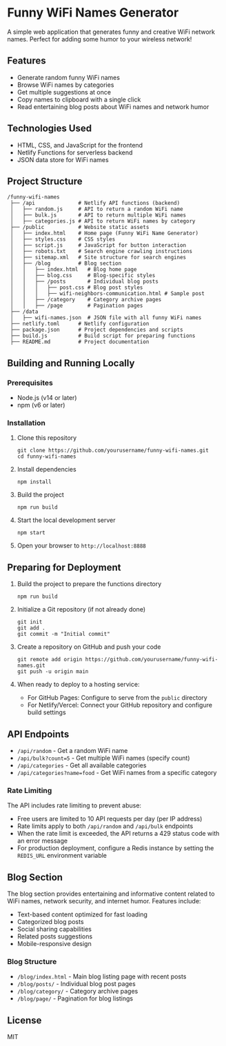 # Funny WiFi Names Generator

A simple web application that generates funny and creative WiFi network names. Perfect for adding some humor to your wireless network!

## Features

- Generate random funny WiFi names
- Browse WiFi names by categories
- Get multiple suggestions at once
- Copy names to clipboard with a single click
- Read entertaining blog posts about WiFi names and network humor

## Technologies Used

- HTML, CSS, and JavaScript for the frontend
- Netlify Functions for serverless backend
- JSON data store for WiFi names

## Project Structure

```
/funny-wifi-names
 ├── /api              # Netlify API functions (backend)
 │   ├── random.js     # API to return a random WiFi name
 │   ├── bulk.js       # API to return multiple WiFi names
 │   ├── categories.js # API to return WiFi names by category
 ├── /public           # Website static assets
 │   ├── index.html    # Home page (Funny WiFi Name Generator)
 │   ├── styles.css    # CSS styles
 │   ├── script.js     # JavaScript for button interaction
 │   ├── robots.txt    # Search engine crawling instructions
 │   ├── sitemap.xml   # Site structure for search engines
 │   ├── /blog         # Blog section
 │   │   ├── index.html   # Blog home page
 │   │   ├── blog.css     # Blog-specific styles
 │   │   ├── /posts       # Individual blog posts
 │   │   │   ├── post.css # Blog post styles
 │   │   │   ├── wifi-neighbors-communication.html # Sample post
 │   │   ├── /category    # Category archive pages
 │   │   ├── /page        # Pagination pages
 ├── /data
 │   ├── wifi-names.json  # JSON file with all funny WiFi names
 ├── netlify.toml      # Netlify configuration
 ├── package.json      # Project dependencies and scripts
 ├── build.js          # Build script for preparing functions
 ├── README.md         # Project documentation
```

## Building and Running Locally

### Prerequisites

- Node.js (v14 or later)
- npm (v6 or later)

### Installation

1. Clone this repository
   ```
   git clone https://github.com/yourusername/funny-wifi-names.git
   cd funny-wifi-names
   ```

2. Install dependencies
   ```
   npm install
   ```

3. Build the project
   ```
   npm run build
   ```

4. Start the local development server
   ```
   npm start
   ```

5. Open your browser to `http://localhost:8888`

## Preparing for Deployment

1. Build the project to prepare the functions directory
   ```
   npm run build
   ```

2. Initialize a Git repository (if not already done)
   ```
   git init
   git add .
   git commit -m "Initial commit"
   ```

3. Create a repository on GitHub and push your code
   ```
   git remote add origin https://github.com/yourusername/funny-wifi-names.git
   git push -u origin main
   ```

4. When ready to deploy to a hosting service:
   - For GitHub Pages: Configure to serve from the `public` directory
   - For Netlify/Vercel: Connect your GitHub repository and configure build settings

## API Endpoints

- `/api/random` - Get a random WiFi name
- `/api/bulk?count=5` - Get multiple WiFi names (specify count)
- `/api/categories` - Get all available categories
- `/api/categories?name=food` - Get WiFi names from a specific category

### Rate Limiting

The API includes rate limiting to prevent abuse:

- Free users are limited to 10 API requests per day (per IP address)
- Rate limits apply to both `/api/random` and `/api/bulk` endpoints
- When the rate limit is exceeded, the API returns a 429 status code with an error message
- For production deployment, configure a Redis instance by setting the `REDIS_URL` environment variable

## Blog Section

The blog section provides entertaining and informative content related to WiFi names, network security, and internet humor. Features include:

- Text-based content optimized for fast loading
- Categorized blog posts
- Social sharing capabilities
- Related posts suggestions
- Mobile-responsive design

### Blog Structure

- `/blog/index.html` - Main blog listing page with recent posts
- `/blog/posts/` - Individual blog post pages
- `/blog/category/` - Category archive pages
- `/blog/page/` - Pagination for blog listings

## License

MIT

